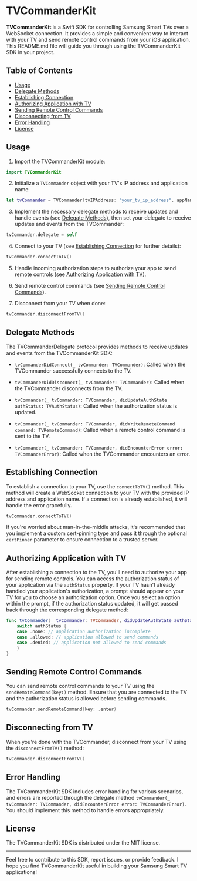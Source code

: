 # TVCommanderKit

**TVCommanderKit** is a Swift SDK for controlling Samsung Smart TVs over a WebSocket connection. It provides a simple and convenient way to interact with your TV and send remote control commands from your iOS application. This README.md file will guide you through using the TVCommanderKit SDK in your project.

## Table of Contents
- [Usage](#usage)
- [Delegate Methods](#delegate-methods)
- [Establishing Connection](#establishing-connection)
- [Authorizing Application with TV](#authorizing-application-with-tv)
- [Sending Remote Control Commands](#sending-remote-control-commands)
- [Disconnecting from TV](#disconnecting-from-tv)
- [Error Handling](#error-handling)
- [License](#license)

## Usage

1. Import the TVCommanderKit module:

```swift
import TVCommanderKit
```

2. Initialize a `TVCommander` object with your TV's IP address and application name:

```swift
let tvCommander = TVCommander(tvIPAddress: "your_tv_ip_address", appName: "your_app_name")
```

3. Implement the necessary delegate methods to receive updates and handle events (see [Delegate Methods](#delegate-methods)), then set your delegate to receive updates and events from the TVCommander:

```swift
tvCommander.delegate = self
```

4. Connect to your TV (see [Establishing Connection](#establishing-connection) for further details):

```swift
tvCommander.connectToTV()
```

5. Handle incoming authorization steps to authorize your app to send remote controls (see [Authorizing Application with TV](#authorizing-application-with-tv)).

6. Send remote control commands (see [Sending Remote Control Commands](#sending-remote-control-commands)).

7. Disconnect from your TV when done:

```swift
tvCommander.disconnectFromTV()
```

## Delegate Methods

The TVCommanderDelegate protocol provides methods to receive updates and events from the TVCommanderKit SDK:

- `tvCommanderDidConnect(_ tvCommander: TVCommander)`: Called when the TVCommander successfully connects to the TV.

- `tvCommanderDidDisconnect(_ tvCommander: TVCommander)`: Called when the TVCommander disconnects from the TV.

- `tvCommander(_ tvCommander: TVCommander, didUpdateAuthState authStatus: TVAuthStatus)`: Called when the authorization status is updated.

- `tvCommander(_ tvCommander: TVCommander, didWriteRemoteCommand command: TVRemoteCommand)`: Called when a remote control command is sent to the TV.

- `tvCommander(_ tvCommander: TVCommander, didEncounterError error: TVCommanderError)`: Called when the TVCommander encounters an error.

## Establishing Connection

To establish a connection to your TV, use the `connectToTV()` method. This method will create a WebSocket connection to your TV with the provided IP address and application name. If a connection is already established, it will handle the error gracefully.

```swift
tvCommander.connectToTV()
```

If you're worried about man-in-the-middle attacks, it's recommended that you implement a custom cert-pinning type and pass it through the optional `certPinner` parameter to ensure connection to a trusted server.

## Authorizing Application with TV

After establishing a connection to the TV, you'll need to authorize your app for sending remote controls. You can access the authorization status of your application via the `authStatus` property. If your TV hasn't already handled your application's authorization, a prompt should appear on your TV for you to choose an authorization option. Once you select an option within the prompt, if the authorization status updated, it will get passed back through the corresponding delegate method:

```swift
func tvCommander(_ tvCommander: TVCommander, didUpdateAuthState authStatus: TVAuthStatus) {
    switch authStatus {
    case .none: // application authorization incomplete
    case .allowed: // application allowed to send commands
    case .denied: // application not allowed to send commands
    }
}
```

## Sending Remote Control Commands

You can send remote control commands to your TV using the `sendRemoteCommand(key:)` method. Ensure that you are connected to the TV and the authorization status is allowed before sending commands.

```swift
tvCommander.sendRemoteCommand(key: .enter)
```

## Disconnecting from TV

When you're done with the TVCommander, disconnect from your TV using the `disconnectFromTV()` method:

```swift
tvCommander.disconnectFromTV()
```

## Error Handling

The TVCommanderKit SDK includes error handling for various scenarios, and errors are reported through the delegate method `tvCommander(_ tvCommander: TVCommander, didEncounterError error: TVCommanderError)`. You should implement this method to handle errors appropriately.

## License

The TVCommanderKit SDK is distributed under the MIT license.

---

Feel free to contribute to this SDK, report issues, or provide feedback. I hope you find TVCommanderKit useful in building your Samsung Smart TV applications!
